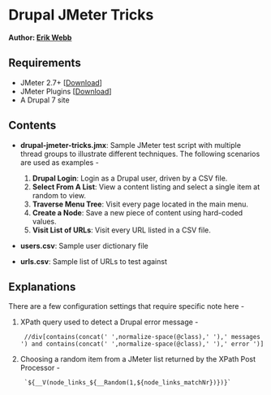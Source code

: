 # Drupal JMeter Tricks #

**Author: [Erik Webb](http://erikwebb.net/)**

## Requirements ##

- JMeter 2.7+ [[Download](https://jmeter.apache.org/download_jmeter.cgi)]
- JMeter Plugins [[Download](https://code.google.com/p/jmeter-plugins/)]
- A Drupal 7 site

## Contents ##

- **drupal-jmeter-tricks.jmx**: Sample JMeter test script with multiple thread groups to illustrate different techniques. The following scenarios are used as examples -

    1. **Drupal Login**: Login as a Drupal user, driven by a CSV file.
    1. **Select From A List**: View a content listing and select a single item at random to view.
    1. **Traverse Menu Tree**: Visit every page located in the main menu.
    1. **Create a Node**: Save a new piece of content using hard-coded values.
    1. **Visit List of URLs**: Visit every URL listed in a CSV file.

- **users.csv**: Sample user dictionary file
- **urls.csv**: Sample list of URLs to test against

## Explanations ##

There are a few configuration settings that require specific note here -

1. XPath query used to detect a Drupal error message -

        //div[contains(concat(' ',normalize-space(@class),' '),' messages ') and contains(concat(' ',normalize-space(@class),' '),' error ')]

1. Choosing a random item from a JMeter list returned by the XPath Post Processor -

        `${__V(node_links_${__Random(1,${node_links_matchNr})})}`

